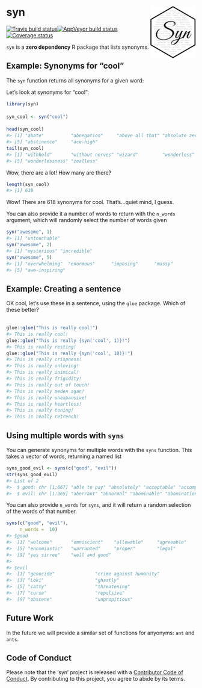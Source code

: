 
<!-- README.md is generated from README.Rmd. Please edit that file -->

# syn <img src="man/figures/logo.png" align="right" height=140/>

[![Travis build
status](https://travis-ci.org/ropenscilabs/syn.svg?branch=master)](https://travis-ci.org/ropenscilabs/syn)[![AppVeyor
build
status](https://ci.appveyor.com/api/projects/status/github/ropenscilabs/syn?branch=master&svg=true)](https://ci.appveyor.com/project/ropenscilabs/syn)[![Coverage
status](https://codecov.io/gh/ropenscilabs/syn/branch/master/graph/badge.svg)](https://codecov.io/github/ropenscilabs/syn?branch=master)

`syn` is a **zero dependency** R package that lists synonyms.

## Example: Synonyms for “cool”

The `syn` function returns all synonyms for a given word:

Let’s look at synonyms for “cool”:

``` r
library(syn)

syn_cool <- syn("cool")

head(syn_cool)
#> [1] "abate"          "abnegation"     "above all that" "absolute zero" 
#> [5] "abstinence"     "ace-high"
tail(syn_cool)
#> [1] "withhold"       "without nerves" "wizard"         "wonderless"    
#> [5] "wonderlessness" "zealless"
```

Wow, there are a lot\! How many are there?

``` r
length(syn_cool)
#> [1] 618
```

Wow\! There are 618 synonyms for cool. That’s…quiet mind, I guess.

You can also provide it a number of words to return with the `n_words`
argument, which will randomly select the number of words given

``` r
syn("awesome", 1)
#> [1] "untouchable"
syn("awesome", 2)
#> [1] "mysterious" "incredible"
syn("awesome", 5)
#> [1] "overwhelming"  "enormous"      "imposing"      "massy"        
#> [5] "awe-inspiring"
```

## Example: Creating a sentence

OK cool, let’s use these in a sentence, using the `glue` package. Which
of these better?

``` r

glue::glue("This is really cool!")
#> This is really cool!
glue::glue("This is really {syn('cool', 1)}!")
#> This is really resting!
glue::glue("This is really {syn('cool', 10)}!")
#> This is really crispness!
#> This is really unloving!
#> This is really inimical!
#> This is really frigidity!
#> This is really out of touch!
#> This is really meden agan!
#> This is really unexpansive!
#> This is really heartless!
#> This is really toning!
#> This is really retrench!
```

## Using multiple words with `syns`

You can generate synonyms for multiple words with the `syns` function.
This takes a vector of words, returning a named list

``` r
syns_good_evil <- syns(c("good", "evil"))
str(syns_good_evil)
#> List of 2
#>  $ good: chr [1:667] "able to pay" "absolutely" "acceptable" "accomplished" ...
#>  $ evil: chr [1:365] "aberrant" "abnormal" "abominable" "abomination" ...
```

You can also provide `n_words` for `syns`, and it will return a random
selection of the words of that number.

``` r
syns(c("good", "evil"),
     n_words =  10)
#> $good
#>  [1] "welcome"       "omniscient"    "allowable"     "agreeable"    
#>  [5] "encomiastic"   "warranted"     "proper"        "legal"        
#>  [9] "yes sirree"    "well and good"
#> 
#> $evil
#>  [1] "genocide"               "crime against humanity"
#>  [3] "Loki"                   "ghastly"               
#>  [5] "catty"                  "threatening"           
#>  [7] "curse"                  "repulsive"             
#>  [9] "obscene"                "unpropitious"
```

## Future Work

In the future we will provide a similar set of functions for anyonyms:
`ant` and `ants`.

## Code of Conduct

Please note that the ‘syn’ project is released with a [Contributor Code
of Conduct](CODE_OF_CONDUCT.md). By contributing to this project, you
agree to abide by its terms.
